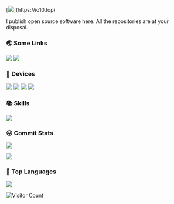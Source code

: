 [![](https://readme-typing-svg.demolab.com?font=Fira+Code&pause=997&width=435&lines=%F0%9F%91%8B++Hi%2C+this+is+qjpoo's+Github!)](https://io10.top)

I publish open source software here. All the repositories are at your disposal.

### 🌏 Some Links

[![](https://img.shields.io/badge/My%20Website-black?style=flat-square&logo=vercel&logoColor=white)](https://io10.top/)
[![](https://img.shields.io/badge/Github-black?style=flat-square&logo=github&logoColor=white)](https://github.com/qjpoo/)


### 📱 Devices

[![](https://img.shields.io/badge/-Macbook%20Pro%20M1-black?style=flat-square&logo=apple)](https://www.apple.com/macbook-pro-13/)
[![](https://img.shields.io/badge/-iPhone%2013%20Pro-black?style=flat-square&logo=apple)](https://www.apple.com/iphone/)
[![](https://img.shields.io/badge/Desktop%20Computer-black?style=flat-square&logo=microsoft&logoColor=white)](https://www.microsoft.com/)
[![](https://img.shields.io/badge/DJI%20MINI%202-black?style=flat-square&logoColor=white)](https://www.dji.com/cn/mini-2?site=brandsite&from=nav)

### 📚 Skills

![](https://icons.anoyi.com/?iconBgColor=f8fafc&icons=git,kubernetes,mongodb,postman,prometheus,python,vscode,bash,c,html5,css3,linux,docker,fastapi,,grafana,mysql,redis,nginx,nodejs,apache,altermanage,consul)

### 😜 Commit Stats

![](https://github-readme-stats-git-masterrstaa-rickstaa.vercel.app/api?username=qjpoo&count_private=true&show_icons=true&theme=radical&show_owner=true)

![](https://github-profile-trophy.vercel.app/?username=qjpoo&theme=radical&row=1)

### 🦁 Top Languages

![](https://github-readme-stats-git-masterrstaa-rickstaa.vercel.app/api/top-langs/?username=qjpoo&layout=compact&theme=dark)

![Visitor Count](https://profile-counter.glitch.me/all-smile/count.svg)
